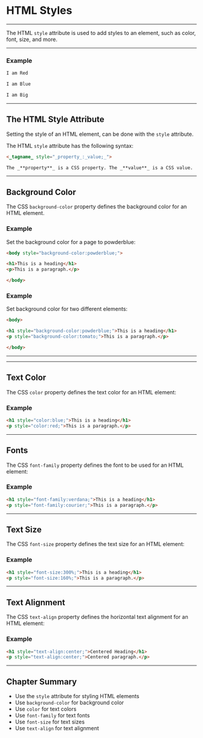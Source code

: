 ﻿# HTML Styles

---

The HTML `style` attribute is used to add styles to an element, such as color, font, size, and more.

---

### Example

```HTML
I am Red

I am Blue

I am Big
```

---

## The HTML Style Attribute

Setting the style of an HTML element, can be done with the `style` attribute.

The HTML `style` attribute has the following syntax:

```HTML
<_tagname_ style="_property_:_value;_">

The _**property**_ is a CSS property. The _**value**_ is a CSS value.
```

---

## Background Color

The CSS `background-color` property defines the background color for an HTML element.

### Example

Set the background color for a page to powderblue:

```HTML
<body style="background-color:powderblue;">

<h1>This is a heading</h1>
<p>This is a paragraph.</p>

</body>
```

### Example

Set background color for two different elements:

```HTML
<body>

<h1 style="background-color:powderblue;">This is a heading</h1>
<p style="background-color:tomato;">This is a paragraph.</p>

</body>
```

---

---

## Text Color

The CSS `color` property defines the text color for an HTML element:

### Example

```HTML
<h1 style="color:blue;">This is a heading</h1>
<p style="color:red;">This is a paragraph.</p>
```

---

## Fonts

The CSS `font-family` property defines the font to be used for an HTML element:

### Example

```HTML
<h1 style="font-family:verdana;">This is a heading</h1>
<p style="font-family:courier;">This is a paragraph.</p>
```

---

## Text Size

The CSS `font-size` property defines the text size for an HTML element:

### Example

```HTML
<h1 style="font-size:300%;">This is a heading</h1>
<p style="font-size:160%;">This is a paragraph.</p>
```

---

## Text Alignment

The CSS `text-align` property defines the horizontal text alignment for an HTML element:

### Example

```HTML
<h1 style="text-align:center;">Centered Heading</h1>
<p style="text-align:center;">Centered paragraph.</p>
```

---

## Chapter Summary

- Use the `style` attribute for styling HTML elements
- Use `background-color` for background color
- Use `color` for text colors
- Use `font-family` for text fonts
- Use `font-size` for text sizes
- Use `text-align` for text alignment
